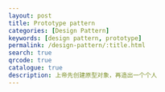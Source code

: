 ```yaml
---
layout: post
title: Prototype pattern
categories: [Design Pattern]
keywords: [design pattern, prototype]
permalink: /design-pattern/:title.html
search: true
qrcode: true
catalogue: true
description: 上帝先创建原型对象，再造出一个个人
---
```

